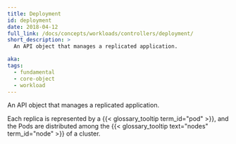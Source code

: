```yaml
---
title: Deployment
id: deployment
date: 2018-04-12
full_link: /docs/concepts/workloads/controllers/deployment/
short_description: >
  An API object that manages a replicated application.

aka:
tags:
  - fundamental
  - core-object
  - workload
---
```


An API object that manages a replicated application.

<!--more-->

Each replica is represented by a {{< glossary_tooltip term_id="pod" >}}, and the
Pods are distributed among the
{{< glossary_tooltip text="nodes" term_id="node" >}} of a cluster.
